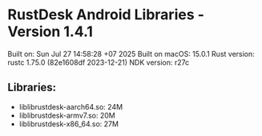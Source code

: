# RustDesk Android Libraries - Version 1.4.1

Built on: Sun Jul 27 14:58:28 +07 2025
Built on macOS: 15.0.1
Rust version: rustc 1.75.0 (82e1608df 2023-12-21)
NDK version: r27c

## Libraries:
- liblibrustdesk-aarch64.so:  24M
- liblibrustdesk-armv7.so:  20M
- liblibrustdesk-x86_64.so:  27M

